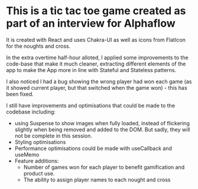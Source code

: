 # This is a tic tac toe game created as part of an interview for Alphaflow

It is created with React and uses Chakra-UI as well as icons from FlatIcon for the noughts and cross. 

In the extra overtime half-hour alloted, I applied some improvements to the code-base that make it much cleaner, extracting different elements of the app to make the App more in line with Stateful and Stateless patterns. 

I also noticed I had a bug showing the wrong player had won each game (as it showed current player, but that switched when the game won) - this has been fixed. 

I still have improvements and optimisations that could be made to the codebase including: 
- using Suspense to show images when fully loaded, instead of flickering slightly when being removed and added to the DOM. But sadly, they will not be complete in this session. 
- Styling optimisations 
- Performance optimisations could be made with useCallback and useMemo
- Feature additions: 
    - Number of games won for each player to benefit gamification and product use.
    - The ability to assign player names to each nought and cross